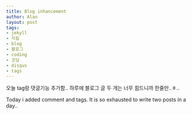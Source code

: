 ```yaml
---
title: Blog inhancement
author: Alan
layout: post
tags:
- jekyll
- 지킬
- blog
- 블로그
- coding 
- 코딩
- disqus
- tags
---
```


오늘 tag랑 댓글기능 추가함.. 하루에 블로그 글 두 개는 너무 힘드니까 한줄만..ㅎ..

Today i added comment and tags. It is so exhausted to write two posts in a day..